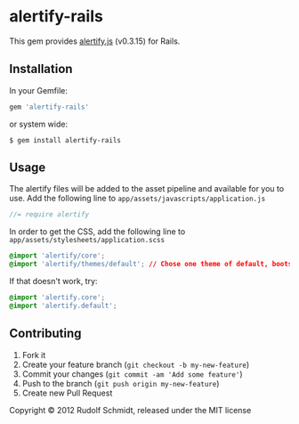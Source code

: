 # alertify-rails

This gem provides [alertify.js](https://github.com/alertifyjs/alertify.js) (v0.3.15) for Rails.


## Installation

In your Gemfile:

```ruby
gem 'alertify-rails'
```

or system wide:

```console
$ gem install alertify-rails
```


## Usage

The alertify files will be added to the asset pipeline and available for you to use. Add the following line to `app/assets/javascripts/application.js`

```javascript
//= require alertify
```

In order to get the CSS, add the following line to `app/assets/stylesheets/application.scss`

```css
@import 'alertify/core';
@import 'alertify/themes/default'; // Chose one theme of default, bootstrap and bootstrap3
```
If that doesn't work, try:

```css
@import 'alertify.core';
@import 'alertify.default';
```

## Contributing

1. Fork it
2. Create your feature branch (`git checkout -b my-new-feature`)
3. Commit your changes (`git commit -am 'Add some feature'`)
4. Push to the branch (`git push origin my-new-feature`)
5. Create new Pull Request

Copyright &copy; 2012 Rudolf Schmidt, released under the MIT license
